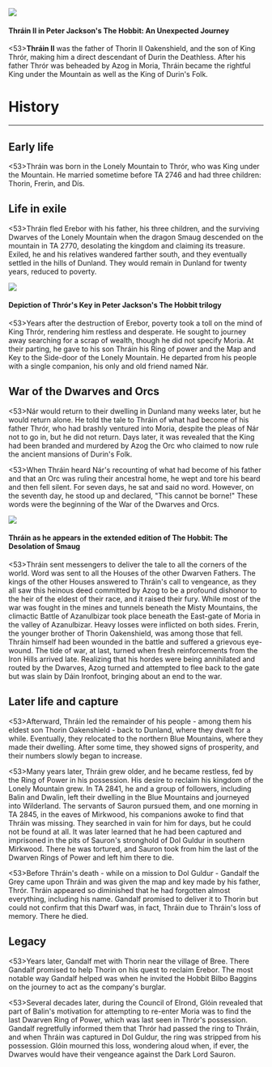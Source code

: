 ![](thrainII/1.jpg)

#### Thráin II in Peter Jackson's The Hobbit: An Unexpected Journey

<53>**Thráin II** was the father of Thorin II Oakenshield, and the son of King Thrór, making him a direct descendant of Durin the Deathless. After his father Thrór was beheaded by Azog in Moria, Thráin became the rightful King under the Mountain as well as the King of Durin's Folk.

# History
---

## **Early life**

<53>Thráin was born in the Lonely Mountain to Thrór, who was King under the Mountain. He married sometime before TA 2746 and had three children: Thorin, Frerin, and Dís.

## **Life in exile**

<53>Thráin fled Erebor with his father, his three children, and the surviving Dwarves of the Lonely Mountain when the dragon Smaug descended on the mountain in TA 2770, desolating the kingdom and claiming its treasure. Exiled, he and his relatives wandered farther south, and they eventually settled in the hills of Dunland. They would remain in Dunland for twenty years, reduced to poverty.

![](thrainII/2.jpg)

#### Depiction of Thrór's Key in Peter Jackson's The Hobbit trilogy

<53>Years after the destruction of Erebor, poverty took a toll on the mind of King Thrór, rendering him restless and desperate. He sought to journey away searching for a scrap of wealth, though he did not specify Moria. At their parting, he gave to his son Thráin his Ring of power and the Map and Key to the Side-door of the Lonely Mountain. He departed from his people with a single companion, his only and old friend named Nár.

## **War of the Dwarves and Orcs**

<53>Nár would return to their dwelling in Dunland many weeks later, but he would return alone. He told the tale to Thráin of what had become of his father Thrór, who had brashly ventured into Moria, despite the pleas of Nár not to go in, but he did not return. Days later, it was revealed that the King had been branded and murdered by Azog the Orc who claimed to now rule the ancient mansions of Durin's Folk.

<53>When Thráin heard Nár's recounting of what had become of his father and that an Orc was ruling their ancestral home, he wept and tore his beard and then fell silent. For seven days, he sat and said no word. However, on the seventh day, he stood up and declared, "This cannot be borne!" These words were the beginning of the War of the Dwarves and Orcs.

![](thrainII/3.jpg)

#### Thráin as he appears in the extended edition of The Hobbit: The Desolation of Smaug

<53>Thráin sent messengers to deliver the tale to all the corners of the world. Word was sent to all the Houses of the other Dwarven Fathers. The kings of the other Houses answered to Thráin's call to vengeance, as they all saw this heinous deed committed by Azog to be a profound dishonor to the heir of the eldest of their race, and it raised their fury. While most of the war was fought in the mines and tunnels beneath the Misty Mountains, the climactic Battle of Azanulbizar took place beneath the East-gate of Moria in the valley of Azanulbizar. Heavy losses were inflicted on both sides. Frerin, the younger brother of Thorin Oakenshield, was among those that fell. Thráin himself had been wounded in the battle and suffered a grievous eye-wound. The tide of war, at last, turned when fresh reinforcements from the Iron Hills arrived late. Realizing that his hordes were being annihilated and routed by the Dwarves, Azog turned and attempted to flee back to the gate but was slain by Dáin Ironfoot, bringing about an end to the war.

## **Later life and capture**

<53>Afterward, Thráin led the remainder of his people - among them his eldest son Thorin Oakenshield - back to Dunland, where they dwelt for a while. Eventually, they relocated to the northern Blue Mountains, where they made their dwelling. After some time, they showed signs of prosperity, and their numbers slowly began to increase.

<53>Many years later, Thráin grew older, and he became restless, fed by the Ring of Power in his possession. His desire to reclaim his kingdom of the Lonely Mountain grew. In TA 2841, he and a group of followers, including Balin and Dwalin, left their dwelling in the Blue Mountains and journeyed into Wilderland. The servants of Sauron pursued them, and one morning in TA 2845, in the eaves of Mirkwood, his companions awoke to find that Thráin was missing. They searched in vain for him for days, but he could not be found at all. It was later learned that he had been captured and imprisoned in the pits of Sauron's stronghold of Dol Guldur in southern Mirkwood. There he was tortured, and Sauron took from him the last of the Dwarven Rings of Power and left him there to die.

<53>Before Thráin's death - while on a mission to Dol Guldur - Gandalf the Grey came upon Thráin and was given the map and key made by his father, Thrór. Thráin appeared so diminished that he had forgotten almost everything, including his name. Gandalf promised to deliver it to Thorin but could not confirm that this Dwarf was, in fact, Thráin due to Thráin's loss of memory. There he died.

## **Legacy**

<53>Years later, Gandalf met with Thorin near the village of Bree. There Gandalf promised to help Thorin on his quest to reclaim Erebor. The most notable way Gandalf helped was when he invited the Hobbit Bilbo Baggins on the journey to act as the company's burglar.

<53>Several decades later, during the Council of Elrond, Glóin revealed that part of Balin's motivation for attempting to re-enter Moria was to find the last Dwarven Ring of Power, which was last seen in Thrór's possession. Gandalf regretfully informed them that Thrór had passed the ring to Thráin, and when Thráin was captured in Dol Guldur, the ring was stripped from his possession. Glóin mourned this loss, wondering aloud when, if ever, the Dwarves would have their vengeance against the Dark Lord Sauron.
